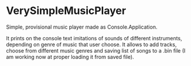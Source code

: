 # VerySimpleMusicPlayer
Simple, provisional music player made as Console.Application. 

It prints on the console text imitations of sounds of different instruments, depending on genre of music that user choose. It allows to add tracks, choose from different music genres and saving list of songs to a .bin file (I  am working now at proper loading it from saved file).
